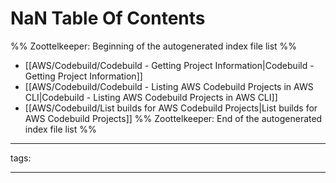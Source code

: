 # NaN Table Of Contents



%% Zoottelkeeper: Beginning of the autogenerated index file list  %%
-  [[AWS/Codebuild/Codebuild - Getting Project Information|Codebuild - Getting Project Information]]
-  [[AWS/Codebuild/Codebuild - Listing AWS Codebuild Projects in AWS CLI|Codebuild - Listing AWS Codebuild Projects in AWS CLI]]
-  [[AWS/Codebuild/List builds for AWS Codebuild Projects|List builds for AWS Codebuild Projects]]
%% Zoottelkeeper: End of the autogenerated index file list  %%



---

tags: 

---